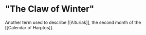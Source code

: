 # "The Claw of Winter"

Another term used to describe [[Alturiak]], the second month of the [[Calendar of Harptos]].